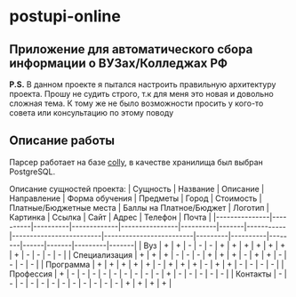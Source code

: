 # postupi-online

## Приложение для автоматического сбора информации о ВУЗах/Колледжах РФ

<b>P.S.</b> В данном проекте я пытался настроить правильную архитектуру проекта. Прошу не судить строго, т.к для меня это новая и довольно сложная тема. К тому же не было возможности просить у кого-то совета или консультацию по этому поводу


## Описание работы
Парсер работает на базе [colly](https://github.com/gocolly/colly), в качестве хранилища был выбран PostgreSQL. <br/>

Описание сущностей проекта:
| Сущность      | Название | Описание | Направление | Форма обучения | Предметы | Город | Стоимость | Платные/Бюджетные места | Баллы на Платное/Бюджет | Логотип | Картинка | Ссылка | Сайт | Адрес | Телефон | Почта |
|---------------|----------|----------|-------------|----------------|----------|-------|-----------|-------------------------|-------------------------|---------|----------|--------|------|-------|---------|-------|
| Вуз           | +        | +        | -           | -              | -        | +     | +         | +                       | +                       | +       | +        | +      | -    | -     | -       | -     |
| Специализация | +        | +        | +           | -              | -        | -     | +         | +                       | +                       | -       | +        | +      | -    | -     | -       | -     |
| Программа     | +        | +        | +           | +              | +        | -     | +         | +                       | +                       | -       | +        | +      | -    | -     | -       | -     |
| Профессия     | +        | -        | -           | -              | -        | -     | -         | -                       | -                       | -       | +        | -      | -    | -     | -       | -     |
| Контакты      | -        | -        | -           | -              | -        | -     | -         | -                       | -                       | -       | -        | -      | +    | +     | +       | +     |
